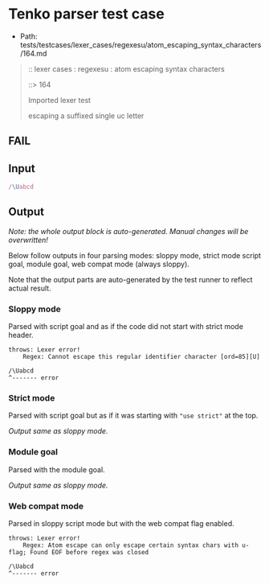 # Tenko parser test case

- Path: tests/testcases/lexer_cases/regexesu/atom_escaping_syntax_characters/164.md

> :: lexer cases : regexesu : atom escaping syntax characters
>
> ::> 164
>
> Imported lexer test
>
> escaping a suffixed single uc letter

## FAIL

## Input

`````js
/\Uabcd
`````

## Output

_Note: the whole output block is auto-generated. Manual changes will be overwritten!_

Below follow outputs in four parsing modes: sloppy mode, strict mode script goal, module goal, web compat mode (always sloppy).

Note that the output parts are auto-generated by the test runner to reflect actual result.

### Sloppy mode

Parsed with script goal and as if the code did not start with strict mode header.

`````
throws: Lexer error!
    Regex: Cannot escape this regular identifier character [ord=85][U]

/\Uabcd
^------- error
`````

### Strict mode

Parsed with script goal but as if it was starting with `"use strict"` at the top.

_Output same as sloppy mode._

### Module goal

Parsed with the module goal.

_Output same as sloppy mode._

### Web compat mode

Parsed in sloppy script mode but with the web compat flag enabled.

`````
throws: Lexer error!
    Regex: Atom escape can only escape certain syntax chars with u-flag; Found EOF before regex was closed

/\Uabcd
^------- error
`````

